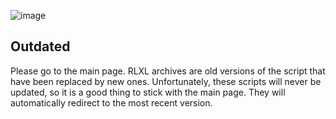 ![image](https://github.com/user-attachments/assets/21dc546b-07b2-4669-8b78-4ae580a4fa7f)

## Outdated
Please go to the main page.
RLXL archives are old versions of the script that have been replaced by new ones. Unfortunately, these scripts will never be updated, so it is a good thing to stick with the main page. They will automatically redirect to the most recent version.
